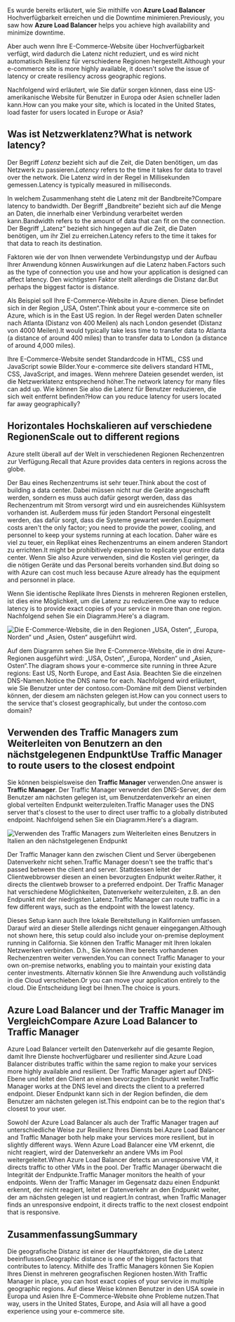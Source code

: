 <span data-ttu-id="628fc-101">Es wurde bereits erläutert, wie Sie mithilfe von **Azure Load Balancer** Hochverfügbarkeit erreichen und die Downtime minimieren.</span><span class="sxs-lookup"><span data-stu-id="628fc-101">Previously, you saw how **Azure Load Balancer** helps you achieve high availability and minimize downtime.</span></span>

<span data-ttu-id="628fc-102">Aber auch wenn Ihre E-Commerce-Website über Hochverfügbarkeit verfügt, wird dadurch die Latenz nicht reduziert, und es wird nicht automatisch Resilienz für verschiedene Regionen hergestellt.</span><span class="sxs-lookup"><span data-stu-id="628fc-102">Although your e-commerce site is more highly available, it doesn't solve the issue of latency or create resiliency across geographic regions.</span></span>

<span data-ttu-id="628fc-103">Nachfolgend wird erläutert, wie Sie dafür sorgen können, dass eine US-amerikanische Website für Benutzer in Europa oder Asien schneller laden kann.</span><span class="sxs-lookup"><span data-stu-id="628fc-103">How can you make your site, which is located in the United States, load faster for users located in Europe or Asia?</span></span>

## <a name="what-is-network-latency"></a><span data-ttu-id="628fc-104">Was ist Netzwerklatenz?</span><span class="sxs-lookup"><span data-stu-id="628fc-104">What is network latency?</span></span>

<span data-ttu-id="628fc-105">Der Begriff _Latenz_ bezieht sich auf die Zeit, die Daten benötigen, um das Netzwerk zu passieren.</span><span class="sxs-lookup"><span data-stu-id="628fc-105">_Latency_ refers to the time it takes for data to travel over the network.</span></span> <span data-ttu-id="628fc-106">Die Latenz wird in der Regel in Millisekunden gemessen.</span><span class="sxs-lookup"><span data-stu-id="628fc-106">Latency is typically measured in milliseconds.</span></span>

<span data-ttu-id="628fc-107">In welchem Zusammenhang steht die Latenz mit der Bandbreite?</span><span class="sxs-lookup"><span data-stu-id="628fc-107">Compare latency to bandwidth.</span></span> <span data-ttu-id="628fc-108">Der Begriff „Bandbreite“ bezieht sich auf die Menge an Daten, die innerhalb einer Verbindung verarbeitet werden kann.</span><span class="sxs-lookup"><span data-stu-id="628fc-108">Bandwidth refers to the amount of data that can fit on the connection.</span></span> <span data-ttu-id="628fc-109">Der Begriff „Latenz“ bezieht sich hingegen auf die Zeit, die Daten benötigen, um ihr Ziel zu erreichen.</span><span class="sxs-lookup"><span data-stu-id="628fc-109">Latency refers to the time it takes for that data to reach its destination.</span></span>

<span data-ttu-id="628fc-110">Faktoren wie der von Ihnen verwendete Verbindungstyp und der Aufbau Ihrer Anwendung können Auswirkungen auf die Latenz haben.</span><span class="sxs-lookup"><span data-stu-id="628fc-110">Factors such as the type of connection you use and how your application is designed can affect latency.</span></span> <span data-ttu-id="628fc-111">Den wichtigsten Faktor stellt allerdings die Distanz dar.</span><span class="sxs-lookup"><span data-stu-id="628fc-111">But perhaps the biggest factor is distance.</span></span>

<span data-ttu-id="628fc-112">Als Beispiel soll Ihre E-Commerce-Website in Azure dienen. Diese befindet sich in der Region „USA, Osten“.</span><span class="sxs-lookup"><span data-stu-id="628fc-112">Think about your e-commerce site on Azure, which is in the East US region.</span></span> <span data-ttu-id="628fc-113">In der Regel werden Daten schneller nach Atlanta (Distanz von 400 Meilen) als nach London gesendet (Distanz von 4000 Meilen).</span><span class="sxs-lookup"><span data-stu-id="628fc-113">It would typically take less time to transfer data to Atlanta (a distance of around 400 miles) than to transfer data to London (a distance of around 4,000 miles).</span></span>

<span data-ttu-id="628fc-114">Ihre E-Commerce-Website sendet Standardcode in HTML, CSS und JavaScript sowie Bilder.</span><span class="sxs-lookup"><span data-stu-id="628fc-114">Your e-commerce site delivers standard HTML, CSS, JavaScript, and images.</span></span> <span data-ttu-id="628fc-115">Wenn mehrere Dateien gesendet werden, ist die Netzwerklatenz entsprechend höher.</span><span class="sxs-lookup"><span data-stu-id="628fc-115">The network latency for many files can add up.</span></span> <span data-ttu-id="628fc-116">Wie können Sie also die Latenz für Benutzer reduzieren, die sich weit entfernt befinden?</span><span class="sxs-lookup"><span data-stu-id="628fc-116">How can you reduce latency for users located far away geographically?</span></span>

## <a name="scale-out-to-different-regions"></a><span data-ttu-id="628fc-117">Horizontales Hochskalieren auf verschiedene Regionen</span><span class="sxs-lookup"><span data-stu-id="628fc-117">Scale out to different regions</span></span>

<span data-ttu-id="628fc-118">Azure stellt überall auf der Welt in verschiedenen Regionen Rechenzentren zur Verfügung.</span><span class="sxs-lookup"><span data-stu-id="628fc-118">Recall that Azure provides data centers in regions across the globe.</span></span>

<span data-ttu-id="628fc-119">Der Bau eines Rechenzentrums ist sehr teuer.</span><span class="sxs-lookup"><span data-stu-id="628fc-119">Think about the cost of building a data center.</span></span> <span data-ttu-id="628fc-120">Dabei müssen nicht nur die Geräte angeschafft werden, sondern es muss auch dafür gesorgt werden, dass das Rechenzentrum mit Strom versorgt wird und ein ausreichendes Kühlsystem vorhanden ist. Außerdem muss für jeden Standort Personal eingestellt werden, das dafür sorgt, dass die Systeme gewartet werden.</span><span class="sxs-lookup"><span data-stu-id="628fc-120">Equipment costs aren't the only factor; you need to provide the power, cooling, and personnel to keep your systems running at each location.</span></span> <span data-ttu-id="628fc-121">Daher wäre es viel zu teuer, ein Replikat eines Rechenzentrums an einem anderen Standort zu errichten.</span><span class="sxs-lookup"><span data-stu-id="628fc-121">It might be prohibitively expensive to replicate your entire data center.</span></span> <span data-ttu-id="628fc-122">Wenn Sie also Azure verwenden, sind die Kosten viel geringer, da die nötigen Geräte und das Personal bereits vorhanden sind.</span><span class="sxs-lookup"><span data-stu-id="628fc-122">But doing so with Azure can cost much less because Azure already has the equipment and personnel in place.</span></span>

<span data-ttu-id="628fc-123">Wenn Sie identische Replikate Ihres Diensts in mehreren Regionen erstellen, ist dies eine Möglichkeit, um die Latenz zu reduzieren.</span><span class="sxs-lookup"><span data-stu-id="628fc-123">One way to reduce latency is to provide exact copies of your service in more than one region.</span></span> <span data-ttu-id="628fc-124">Nachfolgend sehen Sie ein Diagramm.</span><span class="sxs-lookup"><span data-stu-id="628fc-124">Here's a diagram.</span></span>

![Die E-Commerce-Website, die in den Regionen „USA, Osten“, „Europa, Norden“ und „Asien, Osten“ ausgeführt wird.](../media-draft/global-deployment.png)

<span data-ttu-id="628fc-126">Auf dem Diagramm sehen Sie Ihre E-Commerce-Website, die in drei Azure-Regionen ausgeführt wird: „USA, Osten“, „Europa, Norden“ und „Asien, Osten“.</span><span class="sxs-lookup"><span data-stu-id="628fc-126">The diagram shows your e-commerce site running in three Azure regions: East US, North Europe, and East Asia.</span></span> <span data-ttu-id="628fc-127">Beachten Sie die einzelnen DNS-Namen.</span><span class="sxs-lookup"><span data-stu-id="628fc-127">Notice the DNS name for each.</span></span> <span data-ttu-id="628fc-128">Nachfolgend wird erläutert, wie Sie Benutzer unter der contoso.com-Domäne mit dem Dienst verbinden können, der diesem am nächsten gelegen ist.</span><span class="sxs-lookup"><span data-stu-id="628fc-128">How can you connect users to the service that's closest geographically, but under the contoso.com domain?</span></span>

## <a name="use-traffic-manager-to-route-users-to-the-closest-endpoint"></a><span data-ttu-id="628fc-129">Verwenden des Traffic Managers zum Weiterleiten von Benutzern an den nächstgelegenen Endpunkt</span><span class="sxs-lookup"><span data-stu-id="628fc-129">Use Traffic Manager to route users to the closest endpoint</span></span>

<span data-ttu-id="628fc-130">Sie können beispielsweise den **Traffic Manager** verwenden.</span><span class="sxs-lookup"><span data-stu-id="628fc-130">One answer is **Traffic Manager**.</span></span> <span data-ttu-id="628fc-131">Der Traffic Manager verwendet den DNS-Server, der dem Benutzer am nächsten gelegen ist, um Benutzerdatenverkehr an einen global verteilten Endpunkt weiterzuleiten.</span><span class="sxs-lookup"><span data-stu-id="628fc-131">Traffic Manager uses the DNS server that's closest to the user to direct user traffic to a globally distributed endpoint.</span></span> <span data-ttu-id="628fc-132">Nachfolgend sehen Sie ein Diagramm.</span><span class="sxs-lookup"><span data-stu-id="628fc-132">Here's a diagram.</span></span>

![Verwenden des Traffic Managers zum Weiterleiten eines Benutzers in Italien an den nächstgelegenen Endpunkt](../media-draft/traffic-manager.png)

<span data-ttu-id="628fc-134">Der Traffic Manager kann den zwischen Client und Server übergebenen Datenverkehr nicht sehen.</span><span class="sxs-lookup"><span data-stu-id="628fc-134">Traffic Manager doesn't see the traffic that's passed between the client and server.</span></span> <span data-ttu-id="628fc-135">Stattdessen leitet der Clientwebbrowser diesen an einen bevorzugten Endpunkt weiter.</span><span class="sxs-lookup"><span data-stu-id="628fc-135">Rather, it directs the clientweb browser to a preferred endpoint.</span></span> <span data-ttu-id="628fc-136">Der Traffic Manager hat verschiedene Möglichkeiten, Datenverkehr weiterzuleiten, z.B. an den Endpunkt mit der niedrigsten Latenz.</span><span class="sxs-lookup"><span data-stu-id="628fc-136">Traffic Manager can route traffic in a few different ways, such as the endpoint with the lowest latency.</span></span>

<span data-ttu-id="628fc-137">Dieses Setup kann auch Ihre lokale Bereitstellung in Kalifornien umfassen. Darauf wird an dieser Stelle allerdings nicht genauer eingegangen.</span><span class="sxs-lookup"><span data-stu-id="628fc-137">Although not shown here, this setup could also include your on-premise deployment running in California.</span></span> <span data-ttu-id="628fc-138">Sie können den Traffic Manager mit Ihren lokalen Netzwerken verbinden. D.h., Sie können Ihre bereits vorhandenen Rechenzentren weiter verwenden.</span><span class="sxs-lookup"><span data-stu-id="628fc-138">You can connect Traffic Manager to your own on-premise networks, enabling you to maintain your existing data center investments.</span></span> <span data-ttu-id="628fc-139">Alternativ können Sie Ihre Anwendung auch vollständig in die Cloud verschieben.</span><span class="sxs-lookup"><span data-stu-id="628fc-139">Or you can move your application entirely to the cloud.</span></span> <span data-ttu-id="628fc-140">Die Entscheidung liegt bei Ihnen.</span><span class="sxs-lookup"><span data-stu-id="628fc-140">The choice is yours.</span></span>

## <a name="compare-azure-load-balancer-to-traffic-manager"></a><span data-ttu-id="628fc-141">Azure Load Balancer und der Traffic Manager im Vergleich</span><span class="sxs-lookup"><span data-stu-id="628fc-141">Compare Azure Load Balancer to Traffic Manager</span></span>

<span data-ttu-id="628fc-142">Azure Load Balancer verteilt den Datenverkehr auf die gesamte Region, damit Ihre Dienste hochverfügbarer und resilienter sind.</span><span class="sxs-lookup"><span data-stu-id="628fc-142">Azure Load Balancer distributes traffic within the same region to make your services more highly available and resilient.</span></span> <span data-ttu-id="628fc-143">Der Traffic Manager agiert auf DNS-Ebene und leitet den Client an einen bevorzugten Endpunkt weiter.</span><span class="sxs-lookup"><span data-stu-id="628fc-143">Traffic Manager works at the DNS level and directs the client to a preferred endpoint.</span></span> <span data-ttu-id="628fc-144">Dieser Endpunkt kann sich in der Region befinden, die dem Benutzer am nächsten gelegen ist.</span><span class="sxs-lookup"><span data-stu-id="628fc-144">This endpoint can be to the region that's closest to your user.</span></span>

<span data-ttu-id="628fc-145">Sowohl der Azure Load Balancer als auch der Traffic Manager tragen auf unterschiedliche Weise zur Resilienz Ihres Diensts bei.</span><span class="sxs-lookup"><span data-stu-id="628fc-145">Azure Load Balancer and Traffic Manager both help make your services more resilient, but in slightly different ways.</span></span> <span data-ttu-id="628fc-146">Wenn Azure Load Balancer eine VM erkennt, die nicht reagiert, wird der Datenverkehr an andere VMs im Pool weitergeleitet.</span><span class="sxs-lookup"><span data-stu-id="628fc-146">When Azure Load Balancer detects an unresponsive VM, it directs traffic to other VMs in the pool.</span></span> <span data-ttu-id="628fc-147">Der Traffic Manager überwacht die Integrität der Endpunkte.</span><span class="sxs-lookup"><span data-stu-id="628fc-147">Traffic Manager monitors the health of your endpoints.</span></span> <span data-ttu-id="628fc-148">Wenn der Traffic Manager im Gegensatz dazu einen Endpunkt erkennt, der nicht reagiert, leitet er Datenverkehr an den Endpunkt weiter, der am nächsten gelegen ist und reagiert.</span><span class="sxs-lookup"><span data-stu-id="628fc-148">In contrast, when Traffic Manager finds an unresponsive endpoint, it directs traffic to the next closest endpoint that is responsive.</span></span>

## <a name="summary"></a><span data-ttu-id="628fc-149">Zusammenfassung</span><span class="sxs-lookup"><span data-stu-id="628fc-149">Summary</span></span>

<span data-ttu-id="628fc-150">Die geografische Distanz ist einer der Hauptfaktoren, die die Latenz beeinflussen.</span><span class="sxs-lookup"><span data-stu-id="628fc-150">Geographic distance is one of the biggest factors that contributes to latency.</span></span> <span data-ttu-id="628fc-151">Mithilfe des Traffic Managers können Sie Kopien Ihres Dienst in mehreren geografischen Regionen hosten.</span><span class="sxs-lookup"><span data-stu-id="628fc-151">With Traffic Manager in place, you can host exact copies of your service in multiple geographic regions.</span></span> <span data-ttu-id="628fc-152">Auf diese Weise können Benutzer in den USA sowie in Europa und Asien Ihre E-Commerce-Website ohne Probleme nutzen.</span><span class="sxs-lookup"><span data-stu-id="628fc-152">That way, users in the United States, Europe, and Asia will all have a good experience using your e-commerce site.</span></span>
